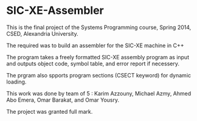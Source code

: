 SIC-XE-Assembler
====================

This is the final project of the Systems Programming course, Spring 2014, CSED, Alexandria University.

The required was to build an assembler for the SIC-XE machine in C++

The program takes a freely formatted SIC-XE assembly program as input and outputs object code, symbol table, and error report if necessery.

The prgram also spports program sections (CSECT keyword) for dynamic loading.

This work was done by team of 5 : Karim Azzouny, Michael Azmy, Ahmed Abo Emera, Omar Barakat, and Omar Yousry.

The project was granted full mark.
